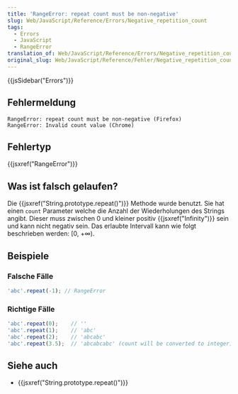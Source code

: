 ```yaml
---
title: 'RangeError: repeat count must be non-negative'
slug: Web/JavaScript/Reference/Errors/Negative_repetition_count
tags:
  - Errors
  - JavaScript
  - RangeError
translation_of: Web/JavaScript/Reference/Errors/Negative_repetition_count
original_slug: Web/JavaScript/Reference/Fehler/Negative_repetition_count
---
```

{{jsSidebar("Errors")}}

## Fehlermeldung

    RangeError: repeat count must be non-negative (Firefox)
    RangeError: Invalid count value (Chrome)

## Fehlertyp

{{jsxref("RangeError")}}

## Was ist falsch gelaufen?

Die {{jsxref("String.prototype.repeat()")}} Methode wurde benutzt. Sie hat einen `count` Parameter welche die Anzahl der Wiederholungen des Strings angibt. Dieser muss zwischen 0 und kleiner positiv {{jsxref("Infinity")}} sein und kann nicht negativ sein. Das erlaubte Intervall kann wie folgt beschrieben werden: \[0, +∞).

## Beispiele

### Falsche Fälle

```js example-bad
'abc'.repeat(-1); // RangeError
```

### Richtige Fälle

```js example-good
'abc'.repeat(0);    // ''
'abc'.repeat(1);    // 'abc'
'abc'.repeat(2);    // 'abcabc'
'abc'.repeat(3.5);  // 'abcabcabc' (count will be converted to integer)
```

## Siehe auch

- {{jsxref("String.prototype.repeat()")}}
